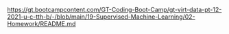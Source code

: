https://gt.bootcampcontent.com/GT-Coding-Boot-Camp/gt-virt-data-pt-12-2021-u-c-tth-b/-/blob/main/19-Supervised-Machine-Learning/02-Homework/README.md
